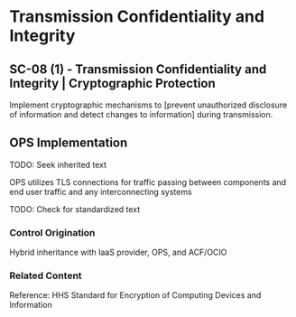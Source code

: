 # Transmission Confidentiality and Integrity
## SC-08 (1) - Transmission Confidentiality and Integrity | Cryptographic Protection

Implement cryptographic mechanisms to [prevent unauthorized disclosure of information and detect changes to information] during transmission.

## OPS Implementation

TODO: Seek inherited text

OPS utilizes TLS connections for traffic passing between components and end user traffic and any interconnecting systems

TODO: Check for standardized text

### Control Origination

Hybrid inheritance with IaaS provider, OPS, and ACF/OCIO

### Related Content

Reference: HHS Standard for Encryption of Computing Devices and Information
